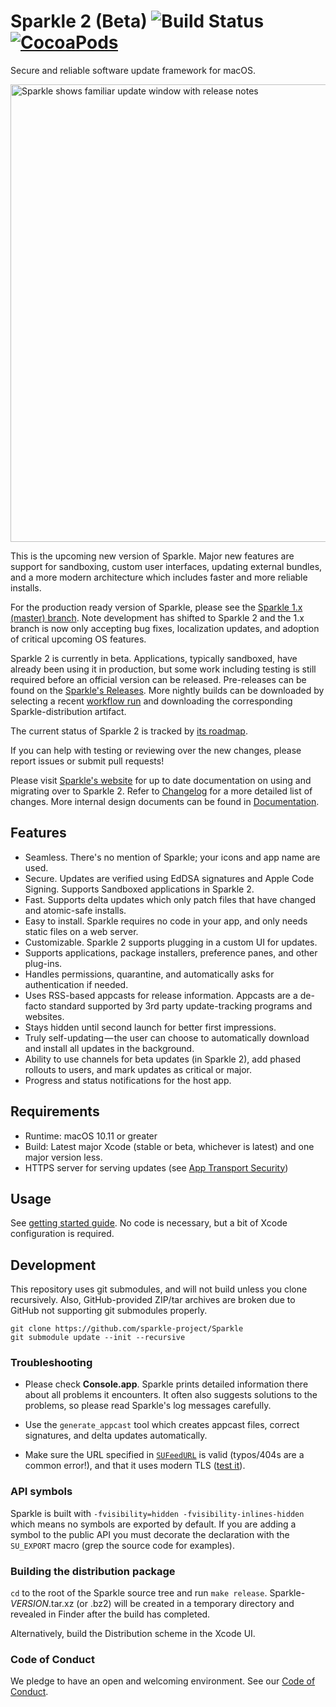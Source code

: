 # Sparkle 2 (Beta) ![Build Status](https://github.com/sparkle-project/Sparkle/workflows/Build%20%26%20Tests/badge.svg?branch=2.x) [![CocoaPods](https://img.shields.io/cocoapods/v/Sparkle.svg?cacheSeconds=86400)]()

Secure and reliable software update framework for macOS.

<img src="Resources/Screenshot.png" width="732" alt="Sparkle shows familiar update window with release notes">

This is the upcoming new version of Sparkle.
Major new features are support for sandboxing, custom user interfaces, updating external bundles, and a more modern architecture which includes faster and more reliable installs.

For the production ready version of Sparkle, please see the [Sparkle 1.x (master) branch](https://github.com/sparkle-project/Sparkle/tree/master). Note development has shifted to Sparkle 2 and the 1.x branch is now only accepting bug fixes, localization updates, and adoption of critical upcoming OS features.

Sparkle 2 is currently in beta. Applications, typically sandboxed, have already been using it in production, but some work including testing is still required before an official version can be released. Pre-releases can be found on the [Sparkle's Releases](https://github.com/sparkle-project/Sparkle/releases). More nightly builds can be downloaded by selecting a recent [workflow run](https://github.com/sparkle-project/Sparkle/actions?query=event%3Apush+is%3Asuccess+branch%3A2.x) and downloading the corresponding Sparkle-distribution artifact.

The current status of Sparkle 2 is tracked by [its roadmap](https://github.com/sparkle-project/Sparkle/milestone/2).

If you can help with testing or reviewing over the new changes, please report issues or submit pull requests!

Please visit [Sparkle's website](http://sparkle-project.org) for up to date documentation on using and migrating over to Sparkle 2. Refer to [Changelog](CHANGELOG) for a more detailed list of changes. More internal design documents can be found in [Documentation](Documentation/). 

## Features

* Seamless. There's no mention of Sparkle; your icons and app name are used.
* Secure. Updates are verified using EdDSA signatures and Apple Code Signing. Supports Sandboxed applications in Sparkle 2.
* Fast. Supports delta updates which only patch files that have changed and atomic-safe installs.
* Easy to install. Sparkle requires no code in your app, and only needs static files on a web server.
* Customizable. Sparkle 2 supports plugging in a custom UI for updates.
* Supports applications, package installers, preference panes, and other plug-ins.
* Handles permissions, quarantine, and automatically asks for authentication if needed.
* Uses RSS-based appcasts for release information. Appcasts are a de-facto standard supported by 3rd party update-tracking programs and websites.
* Stays hidden until second launch for better first impressions.
* Truly self-updating — the user can choose to automatically download and install all updates in the background.
* Ability to use channels for beta updates (in Sparkle 2), add phased rollouts to users, and mark updates as critical or major.
* Progress and status notifications for the host app.

## Requirements

* Runtime: macOS 10.11 or greater
* Build: Latest major Xcode (stable or beta, whichever is latest) and one major version less.
* HTTPS server for serving updates (see [App Transport Security](http://sparkle-project.org/documentation/app-transport-security/))

## Usage

See [getting started guide](https://sparkle-project.org/documentation/). No code is necessary, but a bit of Xcode configuration is required.

## Development

This repository uses git submodules, and will not build unless you clone recursively. Also, GitHub-provided ZIP/tar archives are broken due to GitHub not supporting git submodules properly.

    git clone https://github.com/sparkle-project/Sparkle
    git submodule update --init --recursive

### Troubleshooting

  * Please check **Console.app**. Sparkle prints detailed information there about all problems it encounters. It often also suggests solutions to the problems, so please read Sparkle's log messages carefully.

  * Use the `generate_appcast` tool which creates appcast files, correct signatures, and delta updates automatically.

  * Make sure the URL specified in [`SUFeedURL`](https://sparkle-project.org/documentation/customization/) is valid (typos/404s are a common error!), and that it uses modern TLS ([test it](https://www.ssllabs.com/ssltest/)).

### API symbols

Sparkle is built with `-fvisibility=hidden -fvisibility-inlines-hidden` which means no symbols are exported by default.
If you are adding a symbol to the public API you must decorate the declaration with the `SU_EXPORT` macro (grep the source code for examples).

### Building the distribution package

`cd` to the root of the Sparkle source tree and run `make release`. Sparkle-*VERSION*.tar.xz (or .bz2) will be created in a temporary directory and revealed in Finder after the build has completed.

Alternatively, build the Distribution scheme in the Xcode UI.

### Code of Conduct

We pledge to have an open and welcoming environment. See our [Code of Conduct](CODE_OF_CONDUCT.md).
